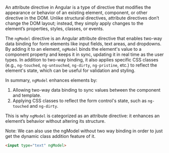 An attribute directive in Angular is a type of directive that modifies the appearance or behavior of an existing element, component, or other directive in the DOM. Unlike structural directives, attribute directives don’t change the DOM layout; instead, they simply apply changes to the element’s properties, styles, classes, or events. 

The `ngModel` directive is an Angular attribute directive that enables two-way data binding for form elements like input fields, text areas, and dropdowns. By adding it to an element, `ngModel` binds the element's value to a component property and keeps it in sync, updating it in real time as the user types. In addition to two-way binding, it also applies specific CSS classes (e.g., `ng-touched`, `ng-untouched`, `ng-dirty`, `ng-pristine`, etc.) to reflect the element's state, which can be useful for validation and styling.

In summary, `ngModel` enhances elements by:
1. Allowing two-way data binding to sync values between the component and template.
2. Applying CSS classes to reflect the form control's state, such as `ng-touched` and `ng-dirty`.

This is why `ngModel` is categorized as an attribute directive: it enhances an element’s behavior without altering its structure.

Note: We can also use the ngModel without two way binding in order to just get the dynamic class addition feature of it.

```html
<input type="text" ngModel>
```
